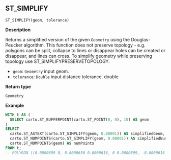 ## ST_SIMPLIFY

```sql:signature
ST_SIMPLIFY(geom, tolerance)
```

**Description**

Returns a simplified version of the given `Geometry` using the Douglas-Peucker algorithm. This function does not preserve topology - e.g. polygons can be split, collapse to lines or disappear holes can be created or disappear, and lines can cross. To simplify geometry while preserving topology use ST_SIMPLIFYPRESERVETOPOLOGY.

* `geom`: `Geometry` input geom.
* `tolerance`: `Double` input distance tolerance.
double

**Return type**

`Geometry`

**Example**

```sql
WITH t AS (
  SELECT carto.ST_BUFFERPOINT(carto.ST_POINT(0, 0), 10) AS geom
)
SELECT
  carto.ST_ASTEXT(carto.ST_SIMPLIFY(geom, 0.00001)) AS simplifiedGeom,
  carto.ST_NUMPOINTS(carto.ST_SIMPLIFY(geom, 0.00001)) AS simplifiedNumpoints,
  carto.ST_NUMPOINTS(geom) AS numPoints
FROM t;
-- POLYGON ((0.0000899 0, 0.0000656 0.0000616, 0 0.0000899, -0.0000616 0.0000656, -0.0000899 0, -0.0000656 -0.0000616, 0 -0.0000899, 0.0000616 -0.0000656, 0.0000899 0)) | 9 | 101
```
